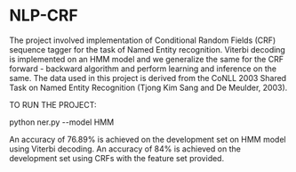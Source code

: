 # NLP-CRF

 The project involved implementation of Conditional Random Fields (CRF) sequence tagger for the task of Named Entity recognition. Viterbi decoding is implemented on an HMM model and we generalize the same for the CRF forward - backward algorithm and perform learning and inference on the same. The data used in this project is derived from the CoNLL 2003 Shared Task on Named Entity Recognition (Tjong Kim Sang and De Meulder, 2003).
 
 
 TO RUN THE PROJECT:
 
 python ner.py --model HMM
 
An accuracy of 76.89\% is achieved on the development set on HMM model using Viterbi decoding.
An accuracy of 84\% is achieved on the development set using CRFs with the feature set provided.
